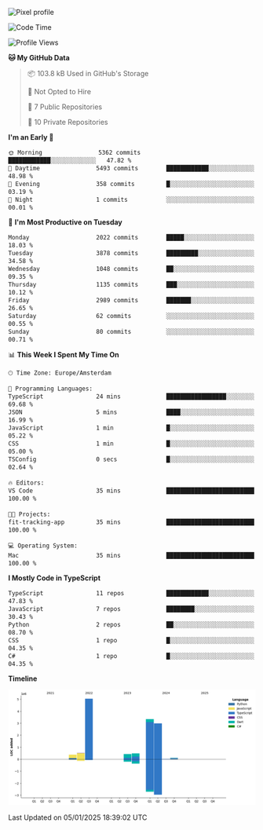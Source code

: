 ![Pixel profile](https://pixel-profile.vercel.app/api/github-stats?username=Atchferox&screen_effect=true&theme=rainbow
)


<!--START_SECTION:waka-->
![Code Time](http://img.shields.io/badge/Code%20Time-452%20hrs%2053%20mins-blue)

![Profile Views](http://img.shields.io/badge/Profile%20Views-0-blue)

**🐱 My GitHub Data** 

> 📦 103.8 kB Used in GitHub's Storage 
 > 
> 🚫 Not Opted to Hire
 > 
> 📜 7 Public Repositories 
 > 
> 🔑 10 Private Repositories 
 > 
**I'm an Early 🐤** 

```text
🌞 Morning                5362 commits        ████████████░░░░░░░░░░░░░   47.82 % 
🌆 Daytime                5493 commits        ████████████░░░░░░░░░░░░░   48.98 % 
🌃 Evening                358 commits         █░░░░░░░░░░░░░░░░░░░░░░░░   03.19 % 
🌙 Night                  1 commits           ░░░░░░░░░░░░░░░░░░░░░░░░░   00.01 % 
```
📅 **I'm Most Productive on Tuesday** 

```text
Monday                   2022 commits        █████░░░░░░░░░░░░░░░░░░░░   18.03 % 
Tuesday                  3878 commits        █████████░░░░░░░░░░░░░░░░   34.58 % 
Wednesday                1048 commits        ██░░░░░░░░░░░░░░░░░░░░░░░   09.35 % 
Thursday                 1135 commits        ███░░░░░░░░░░░░░░░░░░░░░░   10.12 % 
Friday                   2989 commits        ███████░░░░░░░░░░░░░░░░░░   26.65 % 
Saturday                 62 commits          ░░░░░░░░░░░░░░░░░░░░░░░░░   00.55 % 
Sunday                   80 commits          ░░░░░░░░░░░░░░░░░░░░░░░░░   00.71 % 
```


📊 **This Week I Spent My Time On** 

```text
🕑︎ Time Zone: Europe/Amsterdam

💬 Programming Languages: 
TypeScript               24 mins             █████████████████░░░░░░░░   69.68 % 
JSON                     5 mins              ████░░░░░░░░░░░░░░░░░░░░░   16.99 % 
JavaScript               1 min               █░░░░░░░░░░░░░░░░░░░░░░░░   05.22 % 
CSS                      1 min               █░░░░░░░░░░░░░░░░░░░░░░░░   05.00 % 
TSConfig                 0 secs              █░░░░░░░░░░░░░░░░░░░░░░░░   02.64 % 

🔥 Editors: 
VS Code                  35 mins             █████████████████████████   100.00 % 

🐱‍💻 Projects: 
fit-tracking-app         35 mins             █████████████████████████   100.00 % 

💻 Operating System: 
Mac                      35 mins             █████████████████████████   100.00 % 
```

**I Mostly Code in TypeScript** 

```text
TypeScript               11 repos            ████████████░░░░░░░░░░░░░   47.83 % 
JavaScript               7 repos             ████████░░░░░░░░░░░░░░░░░   30.43 % 
Python                   2 repos             ██░░░░░░░░░░░░░░░░░░░░░░░   08.70 % 
CSS                      1 repo              █░░░░░░░░░░░░░░░░░░░░░░░░   04.35 % 
C#                       1 repo              █░░░░░░░░░░░░░░░░░░░░░░░░   04.35 % 
```



**Timeline**

![Lines of Code chart](https://raw.githubusercontent.com/Atchferox/Atchferox/main/assets/bar_graph.png)


 Last Updated on 05/01/2025 18:39:02 UTC
<!--END_SECTION:waka-->
